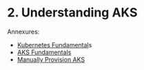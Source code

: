 # 2. Understanding AKS

Annexures:

* [Kubernetes Fundamental](https://medium.com/the-programmer/kubernetes-fundamentals-for-absolute-beginners-architecture-components-1f7cda8ea536)s
* [AKS Fundamentals](https://docs.microsoft.com/en-us/azure/aks/concepts-clusters-workloads)
* [Manually Provision AKS](https://docs.microsoft.com/en-us/azure/aks/learn/quick-kubernetes-deploy-portal)

